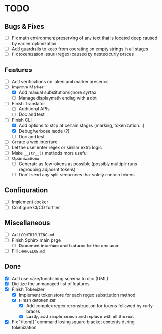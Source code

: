 # TODO

## Bugs & Fixes

- [ ] Fix math environment preserving of any text that is located deep caused by earlier optimization
- [ ] Add guardrails to keep from operating on empty strings in all stages
- [ ] Fix tokenization issue (regex) caused by nested curly braces

## Features

- [ ] Add verifications on token and marker presence
- [ ] Improve Marker
    - [x] Add manual substitution/ignore syntax
    - [ ] Manage displaymath ending with a dot
- [ ] Finish Translator
    - [ ] Additional APIs
    - [ ] Doc and test
- [ ] Finish CLI
    - [x] Add options to stop at certain stages (marking, tokenization...)
    - [x] Debug/verbose mode (?)
    - [ ] Doc and test
- [ ] Create a web interface
- [ ] Let the user enter regex or similar extra logic
- [ ] Make `__str__()` methods more useful
- [ ] Optimizations
    - [ ] Generate as few tokens as possible (possibly multiple runs regrouping adjacent tokens)
    - [ ] Don't send any split sequences that solely contain tokens.

## Configuration

- [ ] Implement docker
- [ ] Configure CI/CD further

## Miscellaneous

- [ ] Add `CONTRIBUTING.md`
- [ ] Finish Sphinx main page
    - [ ] Document interface and features for the end user
- [ ] Fill `CHANGELOG.md`

## Done

- [x] Add use case/functioning schema to doc (UML)
- [x] Digitize the unmanaged list of features
- [x] Finish Tokenizer
    - [x] Implement token store for each regex substitution method
    - [x] Finish detokenizer
        - [x] Add complex regex reconstruction for tokens followed by curly braces
        - [x] Lastly, add simple search and replace with all the rest
- [x] Fix "\item[]" command losing square bracket contents during tokenization
